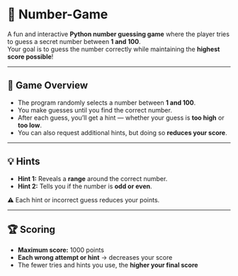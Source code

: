 # 🎯 Number-Game  

A fun and interactive **Python number guessing game** where the player tries to guess a secret number between **1 and 100**.  
Your goal is to guess the number correctly while maintaining the **highest score possible**!

---

## 🧠 Game Overview  

- The program randomly selects a number between **1 and 100**.  
- You make guesses until you find the correct number.  
- After each guess, you’ll get a hint — whether your guess is **too high** or **too low**.  
- You can also request additional hints, but doing so **reduces your score**.

---

## 💡 Hints  

- **Hint 1:** Reveals a **range** around the correct number.  
- **Hint 2:** Tells you if the number is **odd or even**.  

⚠️ Each hint or incorrect guess reduces your points.

---

## 🏆 Scoring  

- **Maximum score:** 1000 points  
- **Each wrong attempt or hint** → decreases your score  
- The fewer tries and hints you use, the **higher your final score**
